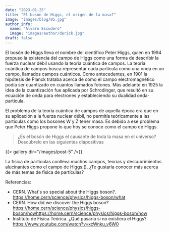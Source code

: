 ```yaml
---
date: "2023-01-25"
title: "El bosón de Higgs, el origen de la masa?"
image: "images/blog/05.jpg"
author_info: 
  name: "Alvaro Escudero"
  image: "images/author/derick.jpg"
draft: false
---
```


El bosón de Higgs lleva el nombre del científico Peter Higgs, quien en 1994 propuso la existencia del campo de Higgs como una forma de describir la fuerza nuclear débil usando la teoría cuántica de campos. La teoría cuántica de campos busca representar cada partícula como una onda en un campo, llamados campos cuánticos. Como antecedentes, en 1901 la hipótesis de Planck trataba acerca de cómo el campo electromagnético podía ser cuantizado en cuantos llamados fotones. Más adelante en 1925 la idea de la cuantización fue aplicada por Schrodinger, que resultó en su ecuación de onda para electrones y estableciendo su dualidad onda-partícula. 

El problema de la teoría cuántica de campos de aquella época era que en su aplicación a la fuerza nuclear débil, no permitía teóricamente a las partículas como los bosones W y Z tener masa. Es debido a ese problema que Peter Higgs propone lo que hoy se conoce como el campo de Higgs.

>¿Es el bosón de Higgs el causante de toda la masa en el universo? Descúbrelo en las siguientes diapositivas

{{< gallery dir="/images/post-5" />}}

La física de partículas conlleva muchos campos, teorías y descubrimientos alucinantes como el campo de Higgs.(). ¿Te gustaría conocer más acerca de más temas de física de partículas?

Referencias:

- CERN. What's so special about the Higgs boson?. https://home.cern/science/physics/higgs-boson/what
- CERN. How did we discover the Higgs boson? https://home.cern/science/physics/higgs-boson/howhttps://home.cern/science/physics/higgs-boson/how
- Instituto de Física Teórica. ¿Qué pasaría si no existiera el Higgs? https://www.youtube.com/watch?v=xcWnku_v6W0
